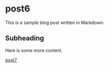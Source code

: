 # post6

This is a sample blog post written in Markdown.

## Subheading

Here is some more content.

[post7](/posts/blog_posts/post7)